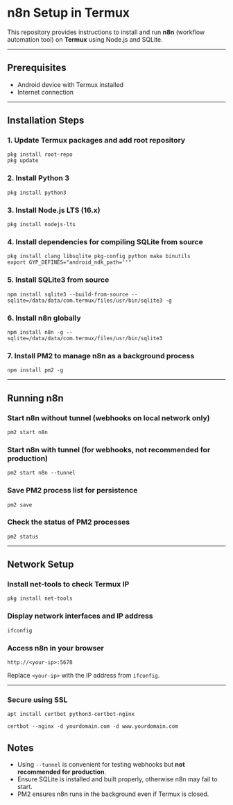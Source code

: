 # n8n Setup in Termux

This repository provides instructions to install and run **n8n** (workflow automation tool) on **Termux** using Node.js and SQLite.

---

## Prerequisites

- Android device with Termux installed
- Internet connection

---

## Installation Steps

### 1. Update Termux packages and add root repository
```
pkg install root-repo
pkg update
```

### 2. Install Python 3
```
pkg install python3
```

### 3. Install Node.js LTS (16.x)
```
pkg install nodejs-lts
```

### 4. Install dependencies for compiling SQLite from source
```
pkg install clang libsqlite pkg-config python make binutils
export GYP_DEFINES="android_ndk_path=''"
```

### 5. Install SQLite3 from source
```
npm install sqlite3 --build-from-source --sqlite=/data/data/com.termux/files/usr/bin/sqlite3 -g
```

### 6. Install n8n globally
```
npm install n8n -g --sqlite=/data/data/com.termux/files/usr/bin/sqlite3
```

### 7. Install PM2 to manage n8n as a background process
```
npm install pm2 -g
```

---

## Running n8n

### Start n8n without tunnel (webhooks on local network only)
```
pm2 start n8n
```

### Start n8n with tunnel (for webhooks, not recommended for production)
```
pm2 start n8n --tunnel
```

### Save PM2 process list for persistence
```
pm2 save
```

### Check the status of PM2 processes
```
pm2 status
```

---

## Network Setup

### Install net-tools to check Termux IP
```
pkg install net-tools
```

### Display network interfaces and IP address
```
ifconfig
```

### Access n8n in your browser
```
http://<your-ip>:5678
```

Replace `<your-ip>` with the IP address from `ifconfig`.

---

### Secure using SSL 

```
apt install certbot python3-certbot-nginx

certbot --nginx -d yourdomain.com -d www.yourdomain.com

```

## Notes

- Using `--tunnel` is convenient for testing webhooks but **not recommended for production**.
- Ensure SQLite is installed and built properly, otherwise n8n may fail to start.
- PM2 ensures n8n runs in the background even if Termux is closed.
